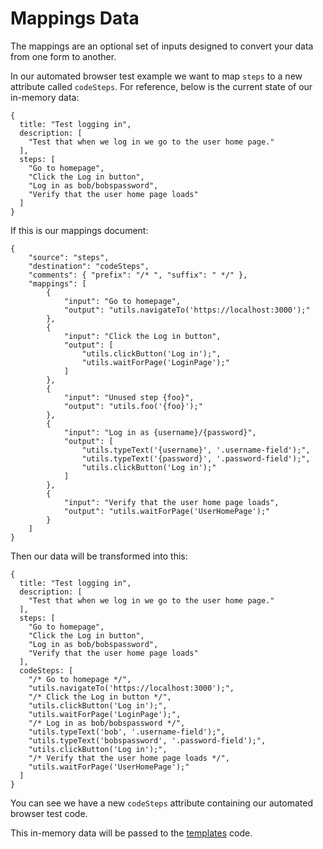 # Mappings Data

The mappings are an optional set of inputs designed to convert your data from one form to another.

In our automated browser test example we want to map `steps` to a new attribute called `codeSteps`. For reference, below is the current state of our in-memory data:

```
{
  title: "Test logging in",
  description: [
    "Test that when we log in we go to the user home page."
  ],
  steps: [
    "Go to homepage",
    "Click the Log in button",
    "Log in as bob/bobspassword",
    "Verify that the user home page loads"
  ]
}
```

If this is our mappings document:

```
{
    "source": "steps",
    "destination": "codeSteps",
    "comments": { "prefix": "/* ", "suffix": " */" },
    "mappings": [
        {
            "input": "Go to homepage",
            "output": "utils.navigateTo('https://localhost:3000');"
        },
        {
            "input": "Click the Log in button",
            "output": [
                "utils.clickButton('Log in');",
                "utils.waitForPage('LoginPage');"
            ]
        },
        {
            "input": "Unused step {foo}",
            "output": "utils.foo('{foo}');"
        },
        {
            "input": "Log in as {username}/{password}",
            "output": [
                "utils.typeText('{username}', '.username-field');",
                "utils.typeText('{password}', '.password-field');",
                "utils.clickButton('Log in');"
            ]
        },
        {
            "input": "Verify that the user home page loads",
            "output": "utils.waitForPage('UserHomePage');"
        }
    ]
}
```

Then our data will be transformed into this:

```
{
  title: "Test logging in",
  description: [
    "Test that when we log in we go to the user home page."
  ],
  steps: [
    "Go to homepage",
    "Click the Log in button",
    "Log in as bob/bobspassword",
    "Verify that the user home page loads"
  ],
  codeSteps: [
    "/* Go to homepage */",
    "utils.navigateTo('https://localhost:3000');",
    "/* Click the Log in button */",
    "utils.clickButton('Log in');",
    "utils.waitForPage('LoginPage');",
    "/* Log in as bob/bobspassword */",
    "utils.typeText('bob', '.username-field');",
    "utils.typeText('bobspassword', '.password-field');",
    "utils.clickButton('Log in');",
    "/* Verify that the user home page loads */",
    "utils.waitForPage('UserHomePage');"
  ]
}
```

You can see we have a new `codeSteps` attribute containing our automated browser test code.

This in-memory data will be passed to the [templates](templates.md) code.
